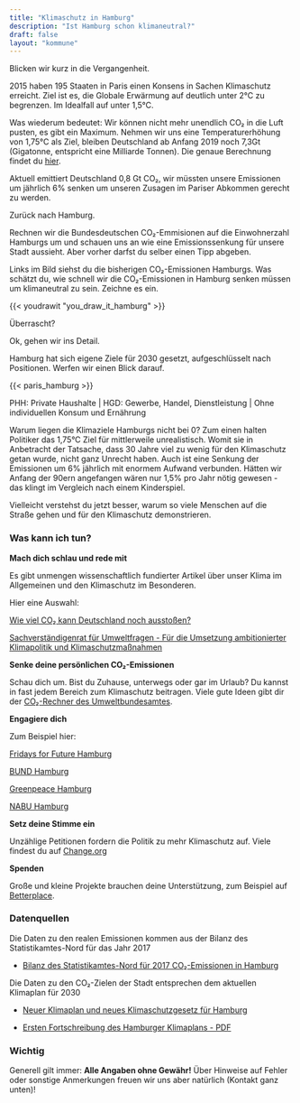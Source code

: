 ```yaml
---
title: "Klimaschutz in Hamburg"
description: "Ist Hamburg schon klimaneutral?"
draft: false
layout: "kommune"
---
```

  
Blicken wir kurz in die Vergangenheit.

2015 haben 195 Staaten in Paris einen Konsens in Sachen Klimaschutz erreicht.
Ziel ist es, die Globale Erwärmung auf deutlich unter 2°C zu begrenzen. Im Idealfall auf unter 1,5°C.

Was wiederum bedeutet: Wir können nicht mehr unendlich CO₂ in die Luft pusten, es gibt ein Maximum.
Nehmen wir uns eine Temperaturerhöhung von 1,75°C als Ziel, bleiben Deutschland ab Anfang 2019 noch 7,3Gt (Gigatonne, entspricht eine Milliarde Tonnen).
Die genaue Berechnung findet du [hier](https://scilogs.spektrum.de/klimalounge/wie-viel-co2-kann-deutschland-noch-ausstossen/).

Aktuell emittiert Deutschland 0,8 Gt CO₂, wir müssten unsere Emissionen um jährlich 6% senken um unseren Zusagen im Pariser Abkommen gerecht zu werden.

Zurück nach Hamburg.

Rechnen wir die Bundesdeutschen CO₂-Emmisionen auf die Einwohnerzahl Hamburgs um und schauen uns an wie eine Emissionssenkung für unsere Stadt aussieht. Aber vorher darfst du selber einen Tipp abgeben.

Links im Bild siehst du die bisherigen CO₂-Emissionen Hamburgs. Was schätzt du, wie schnell wir die CO₂-Emissionen in Hamburg senken müssen um klimaneutral zu sein. Zeichne es ein.

{{< youdrawit "you_draw_it_hamburg" >}}

Überrascht?

Ok, gehen wir ins Detail.

Hamburg hat sich eigene Ziele für 2030 gesetzt, aufgeschlüsselt nach Positionen. Werfen wir einen Blick darauf.

{{< paris_hamburg >}}

PHH: Private Haushalte | HGD: Gewerbe, Handel, Dienstleistung | Ohne individuellen Konsum und Ernährung

Warum liegen die Klimaziele Hamburgs nicht bei 0? Zum einen halten Politiker das 1,75°C Ziel für mittlerweile unrealistisch. Womit sie in Anbetracht der Tatsache, dass 30 Jahre viel zu wenig für den Klimaschutz getan wurde, nicht ganz Unrecht haben. Auch ist eine Senkung der Emissionen um 6% jährlich mit enormem Aufwand verbunden. Hätten wir Anfang der 90ern angefangen wären nur 1,5% pro Jahr nötig gewesen - das klingt im Vergleich nach einem Kinderspiel.

Vielleicht verstehst du jetzt besser, warum so viele Menschen auf die Straße gehen und für den Klimaschutz demonstrieren.

### Was kann ich tun?

**Mach dich schlau und rede mit**

Es gibt unmengen wissenschaftlich fundierter Artikel über unser Klima im Allgemeinen und den Klimaschutz im Besonderen.

Hier eine Auswahl:

[Wie viel CO₂ kann Deutschland noch ausstoßen?](https://scilogs.spektrum.de/klimalounge/wie-viel-co2-kann-deutschland-noch-ausstossen/)

[Sachverständigenrat für Umweltfragen - Für die Umsetzung ambitionierter Klimapolitik und Klimaschutzmaßnahmen](https://www.umweltrat.de/SharedDocs/Downloads/DE/04_Stellungnahmen/2016_2020/2019_09_Brief_Klimakabinett.html)

**Senke deine persönlichen CO₂-Emissionen**

Schau dich um. Bist du Zuhause, unterwegs oder gar im Urlaub? Du kannst in fast jedem Bereich zum Klimaschutz beitragen.
Viele gute Ideen gibt dir der [CO₂-Rechner des Umweltbundesamtes](https://uba.co2-rechner.de/de_DE/).

**Engagiere dich**

Zum Beispiel hier:

[Fridays for Future Hamburg](https://fridaysforfuture.de/ortsgruppen/hamburg/)

[BUND Hamburg](https://www.bund-hamburg.de/themen/umweltpolitik/klimaschutz/)

[Greenpeace Hamburg](https://www.greenpeace-hamburg.de/)

[NABU Hamburg](https://hamburg.nabu.de/umwelt-und-ressourcen/klimaschutz/index.html)

**Setz deine Stimme ein**

Unzählige Petitionen fordern die Politik zu mehr Klimaschutz auf. Viele findest du auf [Change.org](https://www.change.org/search?q=klimaschutz)

**Spenden**

Große und kleine Projekte brauchen deine Unterstützung, zum Beispiel auf [Betterplace](https://www.betterplace.org/de/discover-projects?q=klimaschutz).

### Datenquellen

Die Daten zu den realen Emissionen kommen aus der Bilanz des Statistikamtes-Nord für das Jahr 2017

- [Bilanz des Statistikamtes-Nord für 2017 CO₂-Emissionen in Hamburg](https://www.hamburg.de/co2-bilanz-hh/)

Die Daten zu den CO₂-Zielen der Stadt entsprechen dem aktuellen Klimaplan für 2030

- [Neuer Klimaplan und neues Klimaschutzgesetz für Hamburg](https://www.hamburg.de/pressearchiv-fhh/13278828/2019-12-03-sk-bue-hamburger-klimaplan2019/)

- [Ersten Fortschreibung des Hamburger Klimaplans - PDF](https://www.hamburg.de/contentblob/13287332/bc25a62e559c42bfaae795775ef1ab4e/data/d-erste-fortschreibung-hamburger-klimaplan.pdf)


### Wichtig

Generell gilt immer: **Alle Angaben ohne Gewähr!** Über Hinweise auf
Fehler oder sonstige Anmerkungen freuen wir uns aber natürlich (Kontakt ganz unten)!